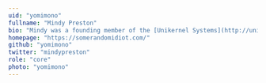```yaml
---
uid: "yomimono"
fullname: "Mindy Preston"
bio: "Mindy was a founding member of the [Unikernel Systems](http://unikernel.com/) team and is now a developer at [Docker](https://www.docker.com/). She is the [MirageOS](https://mirage.io/) Release Manager and mentors [Outreachy](https://outreachy.gnome.org/?q=program_home&prg=7) interns."
homepage: "https://somerandomidiot.com/"
github: "yomimono"
twitter: "mindypreston"
role: "core"
photo: "yomimono"
---
```

